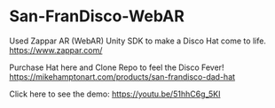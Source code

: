 # San-FranDisco-WebAR
Used Zappar AR (WebAR) Unity SDK to make a Disco Hat come to life.
<br> https://www.zappar.com/ </br>

Purchase Hat here and Clone Repo to feel the Disco Fever!
</br>
https://mikehamptonart.com/products/san-frandisco-dad-hat

Click here to see the demo:
https://youtu.be/51hhC6g_5KI
